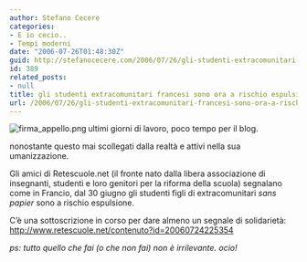 ```yaml
---
author: Stefano Cecere
categories:
- E io cecio..
- Tempi moderni
date: "2006-07-26T01:48:30Z"
guid: http://stefanocecere.com/2006/07/26/gli-studenti-extracomunitari-francesi-sono-ora-a-rischio-espulsione/
id: 389
related_posts:
- null
title: gli studenti extracomunitari francesi sono ora a rischio espulsione
url: /2006/07/26/gli-studenti-extracomunitari-francesi-sono-ora-a-rischio-espulsione/
---
```


<img align="left" title="firma_appello.png" id="image388" alt="firma_appello.png" src="http://stefanocecere.com/wp-content/uploads/sites/3/2006/07/firma_appello.png" />ultimi giorni di lavoro, poco tempo per il blog.

nonostante questo mai scollegati dalla realtà e attivi nella sua umanizzazione.

Gli amici di Retescuole.net (il fronte nato dalla libera associazione di insegnanti, studenti e loro genitori per la riforma della scuola) segnalano come in Francio, dal 30 giugno gli studenti figli di extracomunitari _sans papier_ sono a rischio espulsione.

C&#8217;è una sottoscrizione in corso per dare almeno un segnale di solidarietà: <a target="_blank" href="http://www.retescuole.net/contenuto?id=20060724225354">http://www.retescuole.net/contenuto?id=20060724225354</a>

 _ps: tutto quello che fai (o che non fai) non è irrilevante. ocio!_
